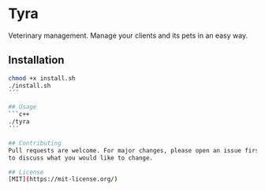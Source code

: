 # Tyra
Veterinary management.
Manage your clients and its pets in an easy way.

## Installation
```bash
chmod +x install.sh
./install.sh
´´´

## Usage
```c++
./tyra
´´´

## Contributing
Pull requests are welcome. For major changes, please open an issue first
to discuss what you would like to change.

## License
[MIT](https://mit-license.org/)

